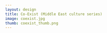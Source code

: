 ```yaml
---
layout: design
title: Co-Exist (Middle East culture series)
image: coexist.jpg
thumb: coexist_thumb.png
---
```

